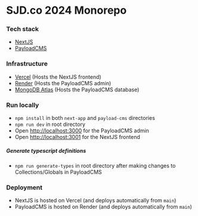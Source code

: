 # SJD.co 2024 Monorepo

### Tech stack

-   [NextJS](https://nextjs.org/)
-   [PayloadCMS](https://payloadcms.com/)

### Infrastructure

-   [Vercel](https://vercel.com/) (Hosts the NextJS frontend)
-   [Render](https://render.com/) (Hosts the PayloadCMS admin)
-   [MongoDB Atlas](https://www.mongodb.com/cloud/atlas) (Hosts the PayloadCMS database)

### Run locally

-   `npm install` in both `next-app` and `payload-cms` directories
-   `npm run dev` in root directory
-   Open [http://localhost:3000](http://localhost:3000) for the PayloadCMS admin
-   Open [http://localhost:3001](http://localhost:3001) for the NextJS frontend

##### Generate typescript definitions

-   `npm run generate-types` in root directory after making changes to Collections/Globals in PayloadCMS

### Deployment

-   NextJS is hosted on Vercel (and deploys automatically from `main`)
-   PayloadCMS is hosted on Render (and deploys automatically from `main`)
